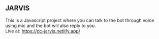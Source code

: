 ## JARVIS
This is a Javascript project where you can talk to the bot through voice using mic and the bot will also reply to you.
<br>
Live at: https://dc-jarvis.netlify.app/
